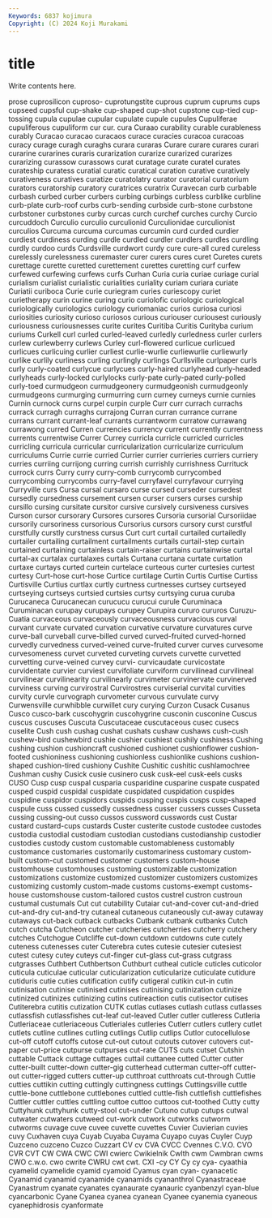 ```yaml
---
Keywords: 6837 kojimura
Copyright: (C) 2024 Koji Murakami
---
```


# title

Write contents here.



prose cuprosilicon cuproso- cuprotungstite cuprous cuprum cuprums cups cupseed cupsful
cup-shake cup-shaped cup-shot cupstone cup-tied cup-tossing cupula cupulae cupular cupulate
cupule cupules Cupuliferae cupuliferous cupuliform cur cur. cura Curaao curability
curable curableness curably Curacao curacao curacaos curace curacies curacoa curacoas
curacy curage curagh curaghs curara curaras Curare curare curares curari
curarine curarines curaris curarization curarize curarized curarizes curarizing curassow curassows
curat curatage curate curatel curates curateship curatess curatial curatic curatical
curation curative curatively curativeness curatives curatize curatolatry curator curatorial curatorium
curators curatorship curatory curatrices curatrix Curavecan curb curbable curbash curbed
curber curbers curbing curbings curbless curblike curbline curb-plate curb-roof curbs
curb-sending curbside curb-stone curbstone curbstoner curbstones curby curcas curch curchef
curches curchy Curcio curcuddoch Curculio curculio curculionid Curculionidae curculionist curculios
Curcuma curcuma curcumas curcumin curd curded curdier curdiest curdiness curding
curdle curdled curdler curdlers curdles curdling curdly curdoo curds Curdsville
curdwort curdy cure cure-all cured cureless curelessly curelessness curemaster curer
curers cures curet Curetes curets curettage curette curetted curettement curettes
curetting curf curfew curfewed curfewing curfews curfs Curhan Curia curia
curiae curiage curial curialism curialist curialistic curialities curiality curiam curiara
curiate Curiatii curiboca Curie curie curiegram curies curiescopy curiet curietherapy
curin curine curing curio curiolofic curiologic curiological curiologically curiologics curiology
curiomaniac curios curiosa curiosi curiosities curiosity curioso curiosos curious curiouser
curiousest curiously curiousness curiousnesses curite curites Curitiba Curitis Curityba curium
curiums Curkell curl curled curled-leaved curledly curledness curler curlers curlew
curlewberry curlews Curley curl-flowered curlicue curlicued curlicues curlicuing curlier curliest
curlie-wurlie curliewurlie curliewurly curlike curlily curliness curling curlingly curlings Curllsville
curlpaper curls curly curly-coated curlycue curlycues curly-haired curlyhead curly-headed curlyheads
curly-locked curlylocks curly-pate curly-pated curly-polled curly-toed curmudgeon curmudgeonery curmudgeonish curmudgeonly
curmudgeons curmurging curmurring curn curney curneys curnie curnies Curnin curnock
curns curpel curpin curple Curr curr currach currachs currack curragh
curraghs currajong Curran curran currance currane currans currant currant-leaf currants
currantworm curratow currawang currawong curred Curren currencies currency current currently
currentness currents currentwise Currer Currey curricla curricle curricled curricles curricling
curricula curricular curricularization curricularize curriculum curriculums Currie currie curried Currier
currier currieries curriers curriery curries curriing currijong curring currish currishly
currishness Currituck currock currs Curry curry curry-comb currycomb currycombed currycombing
currycombs curry-favel curryfavel curryfavour currying Curryville curs Cursa cursal cursaro
curse cursed curseder cursedest cursedly cursedness cursement cursen curser cursers
curses curship cursillo cursing cursitate cursitor cursive cursively cursiveness cursives
Curson cursor cursorary Cursores cursores Cursoria cursorial Cursoriidae cursorily cursoriness
cursorious Cursorius cursors cursory curst curstful curstfully curstly curstness cursus
Curt curt curtail curtailed curtailedly curtailer curtailing curtailment curtailments curtails
curtail-step curtain curtained curtaining curtainless curtain-raiser curtains curtainwise curtal curtal-ax
curtalax curtalaxes curtals Curtana curtana curtate curtation curtaxe curtays curted
curtein curtelace curteous curter curtesies curtest curtesy Curt-hose curt-hose Curtice
curtilage Curtin Curtis Curtise Curtiss Curtisville Curtius curtlax curtly curtness
curtnesses curtsey curtseyed curtseying curtseys curtsied curtsies curtsy curtsying curua
curuba Curucaneca Curucanecan curucucu curucui curule Curuminaca Curuminacan curupay curupays
curupey Curupira cururo cururos Curuzu-Cuatia curvaceous curvaceously curvaceousness curvacious curval
curvant curvate curvated curvation curvative curvature curvatures curve curve-ball curveball
curve-billed curved curved-fruited curved-horned curvedly curvedness curved-veined curve-fruited curver curves
curvesome curvesomeness curvet curveted curveting curvets curvette curvetted curvetting curve-veined
curvey curvi- curvicaudate curvicostate curvidentate curvier curviest curvifoliate curviform curvilinead
curvilineal curvilinear curvilinearity curvilinearly curvimeter curvinervate curvinerved curviness curving curvirostral
Curvirostres curviserial curvital curvities curvity curvle curvograph curvometer curvous curvulate
curvy Curwensville curwhibble curwillet cury curying Curzon Cusack Cusanus Cusco
cusco-bark cuscohygrin cuscohygrine cusconin cusconine Cuscus cuscus cuscuses Cuscuta Cuscutaceae
cuscutaceous cusec cusecs cuselite Cush cush cushag cushat cushats cushaw
cushaws cush-cush cushew-bird cushewbird cushie cushier cushiest cushily cushiness Cushing
cushing cushion cushioncraft cushioned cushionet cushionflower cushion-footed cushioniness cushioning cushionless
cushionlike cushions cushion-shaped cushion-tired cushiony Cushite Cushitic cushitic cushlamochree Cushman
cushy Cusick cusie cusinero cusk cusk-eel cusk-eels cusks CUSO Cusp
cusp cuspal cusparia cusparidine cusparine cuspate cuspated cusped cuspid cuspidal
cuspidate cuspidated cuspidation cuspides cuspidine cuspidor cuspidors cuspids cusping cuspis
cusps cusp-shaped cuspule cuss cussed cussedly cussedness cusser cussers cusses
Cusseta cussing cussing-out cusso cussos cussword cusswords cust Custar custard
custard-cups custards Custer custerite custode custodee custodes custodia custodial custodiam
custodian custodians custodianship custodier custodies custody custom customable customableness customably
customance customaries customarily customariness customary custom-built custom-cut customed customer customers
custom-house customhouse customhouses customing customizable customization customizations customize customized customizer
customizers customizes customizing customly custom-made customs customs-exempt customs-house customshouse custom-tailored
custos custrel custron custroun custumal custumals Cut cut cutability Cutaiar
cut-and-cover cut-and-dried cut-and-dry cut-and-try cutaneal cutaneous cutaneously cut-away cutaway cutaways
cut-back cutback cutbacks Cutbank cutbank cutbanks Cutch cutch cutcha Cutcheon
cutcher cutcheries cutcherries cutcherry cutchery cutches Cutchogue Cutcliffe cut-down cutdown
cutdowns cute cutely cuteness cutenesses cuter Cuterebra cutes cutesie cutesier
cutesiest cutest cutesy cutey cuteys cut-finger cut-glass cut-grass cutgrass cutgrasses
Cuthbert Cuthbertson Cuthburt cutheal cuticle cuticles cuticolor cuticula cuticulae cuticular
cuticularization cuticularize cuticulate cutidure cutiduris cutie cuties cutification cutify cutigeral
cutikin cut-in cutin cutinisation cutinise cutinised cutinises cutinising cutinization cutinize
cutinized cutinizes cutinizing cutins cutireaction cutis cutisector cutises Cutiterebra cutitis
cutization CUTK cutlas cutlases cutlash cutlass cutlasses cutlassfish cutlassfishes cut-leaf
cut-leaved Cutler cutler cutleress Cutleria Cutleriaceae cutleriaceous Cutleriales cutleries Cutlerr
cutlers cutlery cutlet cutlets cutline cutlines cutling cutlings Cutlip cutlips
Cutlor cutocellulose cut-off cutoff cutoffs cutose cut-out cutout cutouts cutover
cutovers cut-paper cut-price cutpurse cutpurses cut-rate CUTS cuts cutset Cutshin
cuttable Cuttack cuttage cuttages cuttail cuttanee cutted Cutter cutter cutter-built
cutter-down cutter-gig cutterhead cutterman cutter-off cutter-out cutter-rigged cutters cutter-up cutthroat
cutthroats cut-through Cuttie cutties cuttikin cutting cuttingly cuttingness cuttings Cuttingsville
cuttle cuttle-bone cuttlebone cuttlebones cuttled cuttle-fish cuttlefish cuttlefishes Cuttler cuttler
cuttles cuttling cuttoe cuttoo cuttoos cut-toothed Cutty cutty Cuttyhunk cuttyhunk
cutty-stool cut-under Cutuno cutup cutups cutwal cutwater cutwaters cutweed cut-work
cutwork cutworks cutworm cutworms cuvage cuve cuvee cuvette cuvettes Cuvier
Cuvierian cuvies cuvy Cuxhaven cuya Cuyab Cuyaba Cuyama Cuyapo cuyas
Cuyler Cuyp Cuzceno cuzceno Cuzco Cuzzart CV cv CVA CVCC
Cvennes C.V.O. CVO CVR CVT CW CWA CWC CWI cwierc
Cwikielnik Cwlth cwm Cwmbran cwms CWO c.w.o. cwo cwrite CWRU
cwt cwt. CXI -cy CY Cy cy cya- cyaathia cyamelid
cyamelide cyamid cyamoid Cyamus cyan cyan- cyanacetic Cyanamid cyanamid cyanamide
cyanamids cyananthrol Cyanastraceae Cyanastrum cyanate cyanates cyanaurate cyanauric cyanbenzyl cyan-blue
cyancarbonic Cyane Cyanea cyanea cyanean Cyanee cyanemia cyaneous cyanephidrosis cyanformate
